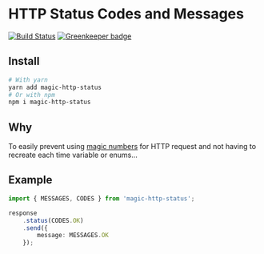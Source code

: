 # HTTP Status Codes and Messages

[![Build Status](https://travis-ci.com/g-ongenae/magic-http-status.svg?branch=master)](https://travis-ci.com/g-ongenae/magic-http-status) [![Greenkeeper badge](https://badges.greenkeeper.io/g-ongenae/magic-http-status.svg)](https://greenkeeper.io/)

## Install

```bash
# With yarn
yarn add magic-http-status
# Or with npm
npm i magic-http-status
```

## Why

To easily prevent using [magic numbers](https://palantir.github.io/tslint/rules/no-magic-numbers/) for HTTP request and not having to recreate each time variable or enums...

## Example

```ts
import { MESSAGES, CODES } from 'magic-http-status';

response
    .status(CODES.OK)
    .send({
        message: MESSAGES.OK
    });
```